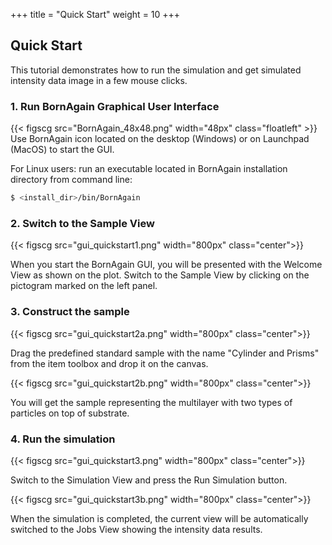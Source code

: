 +++
title = "Quick Start"
weight = 10
+++

## Quick Start

This tutorial demonstrates how to run the simulation and get simulated intensity data image in a few mouse clicks.

### 1. Run BornAgain Graphical User Interface
{{< figscg src="BornAgain_48x48.png" width="48px" class="floatleft" >}}
Use BornAgain icon located on the desktop (Windows) or on Launchpad (MacOS) to start the GUI.

For Linux users: run an executable located in BornAgain installation directory from command line:
```bash
$ <install_dir>/bin/BornAgain
```

### 2. Switch to the Sample View

{{< figscg src="gui_quickstart1.png" width="800px" class="center">}}

When you start the BornAgain GUI, you will be presented with the Welcome View as shown on the plot. Switch to the Sample View by clicking on the pictogram marked on the left panel.

### 3. Construct the sample

{{< figscg src="gui_quickstart2a.png" width="800px" class="center">}}

Drag the predefined standard sample with the name "Cylinder and Prisms"  from the item toolbox and drop it on the canvas.

{{< figscg src="gui_quickstart2b.png" width="800px" class="center">}}

You will get the sample representing the multilayer with two types of particles on top of substrate. 

### 4. Run the simulation

{{< figscg src="gui_quickstart3.png" width="800px" class="center">}}

Switch to the Simulation View and press the Run Simulation button.

{{< figscg src="gui_quickstart3b.png" width="800px" class="center">}}

When the simulation is completed, the current view will be automatically switched to the Jobs View showing the intensity data results.